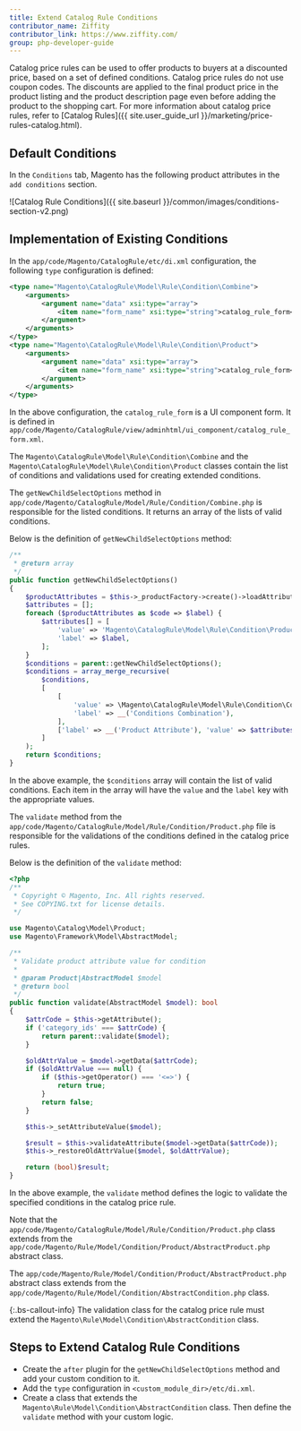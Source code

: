 ```yaml
---
title: Extend Catalog Rule Conditions
contributor_name: Ziffity
contributor_link: https://www.ziffity.com/
group: php-developer-guide
---
```


Catalog price rules can be used to offer products to buyers at a discounted price, based on a set of defined conditions. Catalog price rules do not use coupon codes. The discounts are applied to the final product price in the product listing and the product description page even before adding the product to the shopping cart.
For more information about catalog price rules, refer to [Catalog Rules]({{ site.user_guide_url }}/marketing/price-rules-catalog.html).

## Default Conditions

In the `Conditions` tab, Magento has the following product attributes in the `add conditions` section.

![Catalog Rule Conditions]({{ site.baseurl }}/common/images/conditions-section-v2.png)

## Implementation of Existing Conditions

In the `app/code/Magento/CatalogRule/etc/di.xml` configuration, the following `type` configuration is defined:

```xml
<type name="Magento\CatalogRule\Model\Rule\Condition\Combine">
    <arguments>
        <argument name="data" xsi:type="array">
            <item name="form_name" xsi:type="string">catalog_rule_form</item>
        </argument>
    </arguments>
</type>
<type name="Magento\CatalogRule\Model\Rule\Condition\Product">
    <arguments>
        <argument name="data" xsi:type="array">
            <item name="form_name" xsi:type="string">catalog_rule_form</item>
        </argument>
    </arguments>
</type>
```

In the above configuration, the `catalog_rule_form` is a UI component form. It is defined in `app/code/Magento/CatalogRule/view/adminhtml/ui_component/catalog_rule_form.xml`.

The `Magento\CatalogRule\Model\Rule\Condition\Combine` and the `Magento\CatalogRule\Model\Rule\Condition\Product` classes contain the list of conditions and validations used for creating extended conditions.

The `getNewChildSelectOptions` method in `app/code/Magento/CatalogRule/Model/Rule/Condition/Combine.php` is responsible for the listed conditions. It returns an array of the lists of valid conditions.

Below is the definition of `getNewChildSelectOptions` method:

```php
/**
 * @return array
 */
public function getNewChildSelectOptions()
{
    $productAttributes = $this->_productFactory->create()->loadAttributeOptions()->getAttributeOption();
    $attributes = [];
    foreach ($productAttributes as $code => $label) {
        $attributes[] = [
            'value' => 'Magento\CatalogRule\Model\Rule\Condition\Product|' . $code,
            'label' => $label,
        ];
    }
    $conditions = parent::getNewChildSelectOptions();
    $conditions = array_merge_recursive(
        $conditions,
        [
            [
                'value' => \Magento\CatalogRule\Model\Rule\Condition\Combine::class,
                'label' => __('Conditions Combination'),
            ],
            ['label' => __('Product Attribute'), 'value' => $attributes]
        ]
    );
    return $conditions;
}
```

In the above example, the `$conditions` array will contain the list of valid conditions. Each item in the array will have the `value` and the `label` key with the appropriate values.

The `validate` method from the `app/code/Magento/CatalogRule/Model/Rule/Condition/Product.php` file is responsible for the validations of the conditions defined in the catalog price rules.

Below is the definition of the `validate` method:

```php
<?php
/**
 * Copyright © Magento, Inc. All rights reserved.
 * See COPYING.txt for license details.
 */

use Magento\Catalog\Model\Product;
use Magento\Framework\Model\AbstractModel;

/**
 * Validate product attribute value for condition
 *
 * @param Product|AbstractModel $model
 * @return bool
 */
public function validate(AbstractModel $model): bool
{
    $attrCode = $this->getAttribute();
    if ('category_ids' === $attrCode) {
        return parent::validate($model);
    }

    $oldAttrValue = $model->getData($attrCode);
    if ($oldAttrValue === null) {
        if ($this->getOperator() === '<=>') {
            return true;
        }
        return false;
    }

    $this->_setAttributeValue($model);

    $result = $this->validateAttribute($model->getData($attrCode));
    $this->_restoreOldAttrValue($model, $oldAttrValue);

    return (bool)$result;
}
```

In the above example, the `validate` method defines the logic to validate the specified conditions in the catalog price rule.

Note that the `app/code/Magento/CatalogRule/Model/Rule/Condition/Product.php` class extends from the `app/code/Magento/Rule/Model/Condition/Product/AbstractProduct.php` abstract class.

The `app/code/Magento/Rule/Model/Condition/Product/AbstractProduct.php` abstract class extends from the `app/code/Magento/Rule/Model/Condition/AbstractCondition.php` class.

{:.bs-callout-info}
The validation class for the catalog price rule must extend the `Magento\Rule\Model\Condition\AbstractCondition` class.

## Steps to Extend Catalog Rule Conditions

*  Create the `after` plugin for the `getNewChildSelectOptions` method and add your custom condition to it.
*  Add the `type` configuration in `<custom_module_dir>/etc/di.xml`.
*  Create a class that extends the `Magento\Rule\Model\Condition\AbstractCondition` class. Then define the `validate` method with your custom logic.
